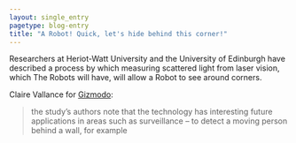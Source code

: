 ```yaml
---
layout: single_entry
pagetype: blog-entry
title: "A Robot! Quick, let's hide behind this corner!"
---  
```

Researchers at Heriot-Watt University and the University of Edinburgh have described a process by which measuring scattered light from  laser vision, which The Robots will have, will allow a Robot to see around corners.

Claire Vallance for [Gizmodo][1]:

> the study’s authors note that the technology has interesting future applications in areas such as surveillance – to detect a moving person behind a wall, for example

[1]: http://gizmodo.com/this-laser-camera-can-see-around-corners-1746825339
